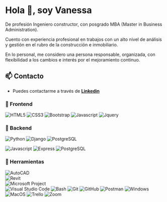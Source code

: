 # Hola 👋, soy Vanessa

De profesión Ingeniero constructor, con posgrado MBA (Master in Business Administration).

Cuento con experiencia profesional en trabajos con un alto nivel de análisis y gestión en el rubro de la construcción e inmobiliario.

En lo personal, me considero una persona responsable, organizada, con flexibilidad a los cambios e interés por el mejoramiento continuo.

## 📫 Contacto

- Puedes contactarme a través de **[Linkedin](https://www.linkedin.com/in/vanessamoralesnorambuena)**

### 🎨 Frontend

![HTML5](https://img.shields.io/badge/HTML5-E34F26?style=for-the-badge&logo=html5&logoColor=white) ![CSS3](https://img.shields.io/badge/CSS3-1572B6?style=for-the-badge&logo=css3&logoColor=white) ![Bootstrap](https://img.shields.io/badge/Bootstrap-563D7C?style=for-the-badge&logo=bootstrap&logoColor=white) ![Javascript](https://img.shields.io/badge/Javascript-323330?style=for-the-badge&logo=javascript&logoColor=F7DF1E) ![Jquery](https://img.shields.io/badge/jQuery-0769AD?style=for-the-badge&logo=jquery&logoColor=white)

### 🔨 Backend


![Python](https://img.shields.io/badge/Python-3776AB?style=for-the-badge&logo=python&logoColor=white) ![Django](https://img.shields.io/badge/Django-092E20?style=for-the-badge&logo=django&logoColor=white) ![PostgreSQL](https://img.shields.io/badge/PostgreSQL-316192?style=for-the-badge&logo=postgresql&logoColor=white)

![Javascript](https://img.shields.io/badge/Javascript-323330?style=for-the-badge&logo=javascript&logoColor=F7DF1E) ![Express](https://img.shields.io/badge/Express.js-404D59?style=for-the-badge) ![PostgreSQL](https://img.shields.io/badge/PostgreSQL-316192?style=for-the-badge&logo=postgresql&logoColor=white)

### 📎 Herramientas

![AutoCAD](https://img.shields.io/badge/AutoCAD-F6A600?style=for-the-badge&logo=autodesk&logoColor=white)  
![Revit](https://img.shields.io/badge/Revit-D50032?style=for-the-badge&logo=autodesk&logoColor=white)  
![Microsoft Project](https://img.shields.io/badge/Microsoft%20Project-0078D4?style=for-the-badge&logo=microsoft&logoColor=white)    
![Visual Studio Code](https://img.shields.io/badge/Visual%20Studio%20Code-007ACC?style=for-the-badge&logo=visual-studio-code&logoColor=white) ![Bash](https://img.shields.io/badge/Bash-121011?style=for-the-badge&logo=gnu-bash&logoColor=white) ![Git](https://img.shields.io/badge/git-%23F05033.svg?style=for-the-badge&logo=git&logoColor=white) ![GitHub](https://img.shields.io/badge/github-%23121011.svg?style=for-the-badge&logo=github&logoColor=white) ![Postman](https://img.shields.io/badge/DBeaver-EE0000?style=for-the-badge&logo=dbeaver&logoColor=white) ![Windows](https://img.shields.io/badge/Windows-0078D6?style=for-the-badge&logo=windows&logoColor=white) ![MacOS](https://img.shields.io/badge/Ubuntu-E95420?style=for-the-badge&logo=ubuntu&logoColor=white) ![Trello](https://img.shields.io/badge/Trello-0052CC?style=for-the-badge&logo=trello&logoColor=white)  ![Zoom](https://img.shields.io/badge/Zoom-2D8CFF?style=for-the-badge&logo=zoom&logoColor=white)
